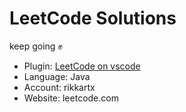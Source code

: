 # LeetCode Solutions

keep going ✊

- Plugin: [LeetCode on vscode](https://marketplace.visualstudio.com/items?itemName=LeetCode.vscode-leetcode) 
- Language: Java
- Account: rikkartx
- Website: leetcode.com
